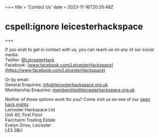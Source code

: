 +++
title = 'Contact Us'
date = 2023-11-16T20:35:48Z
# cspell:ignore leicesterhackspace
+++

If you wish to get in contact with us, you can reach us on any of our social media:  
Twitter: [@LeicesterHack](https://www.twitter.com/LeicesterHack)  
Facebook: [www.facebook.com/LeicesterHackspace](https://www.facebook.com/LeicesterHackspace)

Or by email:  
General Enquiries: [info@leicesterhackspace.org.uk](mailto:info@leicesterhackspace.org.uk)  
Membership Enquiries: [membership@leicesterhackspace.org.uk](mailto:membership@leicesterhackspace.org.uk)

Neither of those options work for you? Come visit us on one of our [open hack nights](/diary):  
Leicester Hackspace Ltd  
Unit 40, First Floor  
Faircharm Trading Estate  
Evelyn Drive, Leicester  
LE3 2BU

